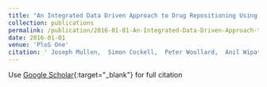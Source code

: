 ```yaml
---
title: "An Integrated Data Driven Approach to Drug Repositioning Using Gene-Disease Associations"
collection: publications
permalink: /publication/2016-01-01-An-Integrated-Data-Driven-Approach-to-Drug-Repositioning-Using-Gene-Disease-Associations
date: 2016-01-01
venue: 'PloS One'
citation: ' Joseph Mullen,  Simon Cockell,  Peter Woollard,  Anil Wipat, &quot;An Integrated Data Driven Approach to Drug Repositioning Using Gene-Disease Associations.&quot; PloS One, 2016.'
---
```

Use [Google Scholar](https://scholar.google.com/scholar?q=An+Integrated+Data+Driven+Approach+to+Drug+Repositioning+Using+Gene+Disease+Associations){:target="_blank"} for full citation